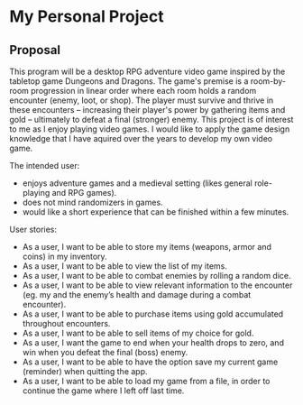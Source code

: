 # My Personal Project

## Proposal

This program will be a desktop RPG adventure video game inspired by the tabletop game Dungeons and Dragons. The game's premise is a room-by-room progression in linear order where each room holds a random encounter (enemy, loot, or shop). The player must survive and thrive in these encounters – increasing their player's power by gathering items and gold – ultimately to defeat a final (stronger) enemy. 
This project is of interest to me as I enjoy playing video games. I would like to apply the game design knowledge that I have aquired over the years to develop my own video game.

The intended user:
- enjoys adventure games and a medieval setting (likes general role-playing and RPG games).
- does not mind randomizers in games.
- would like a short experience that can be finished within a few minutes.

User stories:
- As a user, I want to be able to store my items (weapons, armor and coins) in my inventory.
- As a user, I want to be able to view the list of my items.
- As a user, I want to be able to combat enemies by rolling a random dice.
- As a user, I want to be able to view relevant information to the encounter (eg. my and the enemy’s health and damage during a combat encounter).
- As a user, I want to be able to purchase items using gold accumulated throughout encounters.
- As a user, I want to be able to sell items of my choice for gold.
- As a user, I want the game to end when your health drops to zero, and win when you defeat the final (boss) enemy.
- As a user, I want to be able to have the option save my current game (reminder) when quitting the app.
- As a user, I want to be able to load my game from a file, in order to continue the game where I left off last time.

